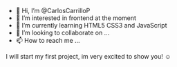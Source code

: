- 👋 Hi, I’m @CarlosCarrilloP
- 👀 I’m interested in frontend at the moment
- 🌱 I’m currently learning HTML5 CSS3 and JavaScript
- 💞️ I’m looking to collaborate on ...
- 📫 How to reach me ...

<!---
CarlosCarrilloP/CarlosCarrilloP is a ✨ special ✨ repository because its `README.md` (this file) appears on your GitHub profile.
You can click the Preview link to take a look at your changes.
--->
I will start my first project, im very excited to show you! ☺️
